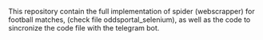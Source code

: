 This repository contain the full implementation of spider (webscrapper) for football matches, (check file oddsportal_selenium), as well as the code to sincronize the code file with the telegram bot.
